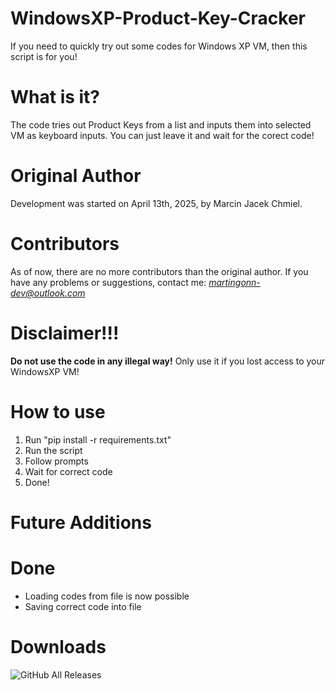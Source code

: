 # WindowsXP-Product-Key-Cracker
If you need to quickly try out some codes for Windows XP VM, then this script is for you!
# What is it?
The code tries out Product Keys from a list and inputs them into selected VM as keyboard inputs. You can just leave it and wait for the corect code!
# Original Author 
Development was started on April 13th, 2025, by Marcin Jacek Chmiel.
# Contributors 
As of now, there are no more contributors than the original author.
If you have any problems or suggestions, contact me: *martingonn-dev@outlook.com*
# Disclaimer!!!
**Do not use the code in any illegal way!** Only use it if you lost access to your WindowsXP VM!
# How to use
1. Run "pip install -r requirements.txt"
2. Run the script
3. Follow prompts
4. Wait for correct code
5. Done!

# Future Additions
  # Done
  * Loading codes from file is now possible
* Saving correct code into file

# Downloads
![GitHub All Releases](https://img.shields.io/github/downloads/Martingonn/WindowsXP-Product-Key-Cracker/total)
